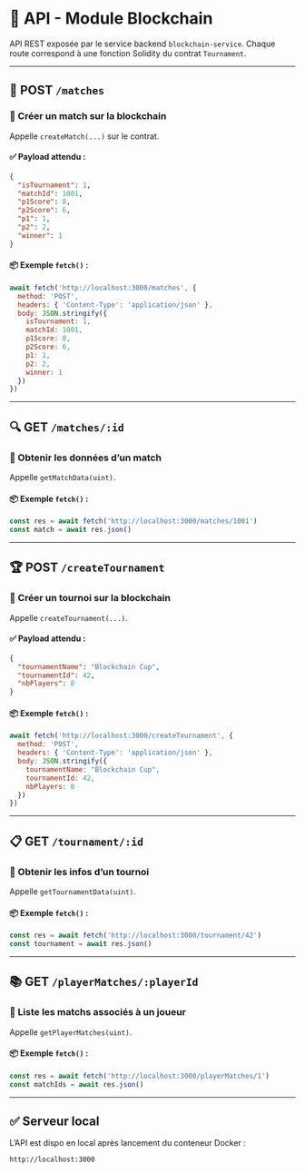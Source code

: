 # 📡 API - Module Blockchain

API REST exposée par le service backend `blockchain-service`. Chaque route correspond à une fonction Solidity du contrat `Tournament`.

---

## 🔁 POST `/matches`
### 🎯 Créer un match sur la blockchain
Appelle `createMatch(...)` sur le contrat.

#### ✅ Payload attendu :
```json
{
  "isTournament": 1,
  "matchId": 1001,
  "p1Score": 8,
  "p2Score": 6,
  "p1": 1,
  "p2": 2,
  "winner": 1
}
```

#### 📦 Exemple `fetch()` :
```js
await fetch('http://localhost:3000/matches', {
  method: 'POST',
  headers: { 'Content-Type': 'application/json' },
  body: JSON.stringify({
    isTournament: 1,
    matchId: 1001,
    p1Score: 8,
    p2Score: 6,
    p1: 1,
    p2: 2,
    winner: 1
  })
})
```

---

## 🔍 GET `/matches/:id`
### 🎯 Obtenir les données d’un match
Appelle `getMatchData(uint)`.

#### 📦 Exemple `fetch()` :
```js
const res = await fetch('http://localhost:3000/matches/1001')
const match = await res.json()
```

---

## 🏆 POST `/createTournament`
### 🎯 Créer un tournoi sur la blockchain
Appelle `createTournament(...)`.

#### ✅ Payload attendu :
```json
{
  "tournamentName": "Blockchain Cup",
  "tournamentId": 42,
  "nbPlayers": 8
}
```

#### 📦 Exemple `fetch()` :
```js
await fetch('http://localhost:3000/createTournament', {
  method: 'POST',
  headers: { 'Content-Type': 'application/json' },
  body: JSON.stringify({
    tournamentName: "Blockchain Cup",
    tournamentId: 42,
    nbPlayers: 8
  })
})
```

---

## 📋 GET `/tournament/:id`
### 🎯 Obtenir les infos d’un tournoi
Appelle `getTournamentData(uint)`.

#### 📦 Exemple `fetch()` :
```js
const res = await fetch('http://localhost:3000/tournament/42')
const tournament = await res.json()
```

---

## 📚 GET `/playerMatches/:playerId`
### 🎯 Liste les matchs associés à un joueur
Appelle `getPlayerMatches(uint)`.

#### 📦 Exemple `fetch()` :
```js
const res = await fetch('http://localhost:3000/playerMatches/1')
const matchIds = await res.json()
```

---

## ✅ Serveur local

L’API est dispo en local après lancement du conteneur Docker :

```bash
http://localhost:3000
```